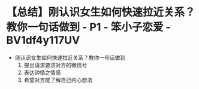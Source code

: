 # 【总结】刚认识女生如何快速拉近关系？教你一句话做到 - P1 - 笨小子恋爱 - BV1df4y117UV

-   刚认识女生如何快速拉近关系？教你一句话做到
    1.  提出请求要求对方的微信号
    2.  表达钟情之情感
    3.  希望对方能了解自己内心想法